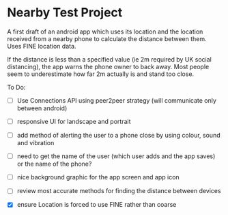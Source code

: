
# Nearby Test Project

A first draft of an android app which uses its location and the location received from a nearby
 phone to calculate the distance between them. Uses FINE location data.
 
If the distance is less than a specified value (ie 2m required by UK social distancing), the app
 warns the phone owner to back away. Most people seem to underestimate how far 2m actually is and stand too close.



To Do:

- [ ] Use Connections API using peer2peer strategy (will communicate only between android)
- [ ] responsive UI for landscape and portrait
- [ ] add method of alerting the user to a phone close by using colour, sound and vibration
- [ ] need to get the name of the user (which user adds and the app saves) or the name of the
 phone? 
- [ ] nice background graphic for the app screen and app icon
- [ ] review most accurate methods for finding the distance between devices 
- [x] ensure Location is forced to use FINE rather than coarse




